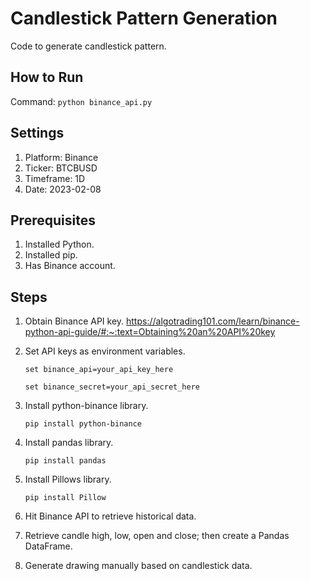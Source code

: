 # Candlestick Pattern Generation
Code to generate candlestick pattern.

## How to Run

Command: `python binance_api.py`

## Settings
<ol>
    <li>Platform: Binance</li>
    <li>Ticker: BTCBUSD</li>
    <li>Timeframe: 1D</li>
    <li>Date: 2023-02-08</li>
</ol>

## Prerequisites

1. Installed Python.
2. Installed pip.
3. Has Binance account.

## Steps
1. Obtain Binance API key. https://algotrading101.com/learn/binance-python-api-guide/#:~:text=Obtaining%20an%20API%20key

2. Set API keys as environment variables.

    `set binance_api=your_api_key_here`

    `set binance_secret=your_api_secret_here`     

3. Install python-binance library. 

    `pip install python-binance`

4. Install pandas library.

    `pip install pandas`

5. Install Pillows library.

    `pip install Pillow`

3. Hit Binance API to retrieve historical data.

4. Retrieve candle high, low, open and close; then create a Pandas DataFrame.

5. Generate drawing manually based on candlestick data.

